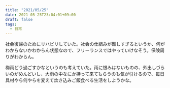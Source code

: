 ```yaml
---
title: "2021/05/25"
date: 2021-05-25T23:04:01+09:00
draft: false
tags:
  - 日常
---
```


社会復帰のためにリハビリしていた。社会の仕組みが難しすぎるというか、何がわからないかわからん状態なので、フリーランスではやっていけなそう。保険周りがわからん。

梅雨どう過ごすかなというのも考えていた。雨に恨みはないものの、外出しづらいのがめんどいし、大雨の中なにか持って来てもらうのも気が引けるので、毎日具材やら何やらを変えて炊き込みご飯食べる生活をしようかな。
